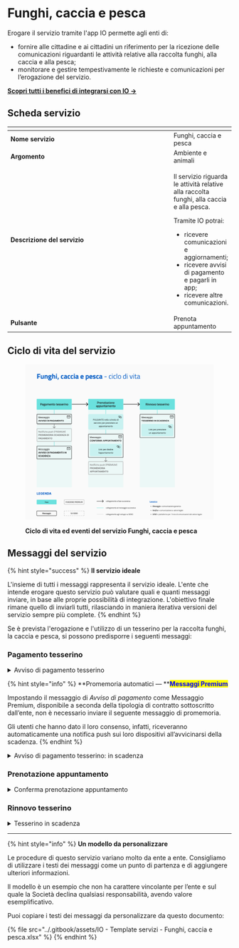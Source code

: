 # Funghi, caccia e pesca

Erogare il servizio tramite l'app IO permette agli enti di:

* fornire alle cittadine e ai cittadini un riferimento per la ricezione delle comunicazioni riguardanti le attività relative alla raccolta funghi, alla caccia e alla pesca;
* monitorare e gestire tempestivamente le richieste e comunicazioni per l’erogazione del servizio.

[**Scopri tutti i benefici di integrarsi con IO →** ](https://docs.pagopa.it/manuale-servizi/lapp-io/cose-io-e-qual-e-il-suo-obiettivo#perche-un-ente-dovrebbe-integrarsi-con-io)

## Scheda servizio <a href="#scheda-servizio" id="scheda-servizio"></a>

<table data-header-hidden><thead><tr><th width="373"></th><th></th></tr></thead><tbody><tr><td><strong>Nome servizio</strong></td><td>Funghi, caccia e pesca</td></tr><tr><td><strong>Argomento</strong></td><td>Ambiente e animali</td></tr><tr><td><strong>Descrizione del servizio</strong></td><td><p>Il servizio riguarda le attività relative alla raccolta funghi, alla caccia e alla pesca.</p><p></p><p>Tramite IO potrai:</p><ul><li>ricevere comunicazioni e aggiornamenti;</li><li>ricevere avvisi di pagamento e pagarli in app;</li><li>ricevere altre comunicazioni.</li></ul></td></tr><tr><td><strong>Pulsante</strong></td><td>Prenota appuntamento</td></tr></tbody></table>

## Ciclo di vita del servizio

<figure><img src="../.gitbook/assets/image (6) (1).png" alt=""><figcaption><p><strong>Ciclo di vita ed eventi del servizio Funghi, caccia e pesca</strong></p></figcaption></figure>

## Messaggi del servizio

{% hint style="success" %}
**Il servizio ideale**

L'insieme di tutti i messaggi rappresenta il servizio ideale. L'ente che intende erogare questo servizio può valutare quali e quanti messaggi inviare, in base alle proprie possibilità di integrazione. L'obiettivo finale rimane quello di inviarli tutti, rilasciando in maniera iterativa versioni del servizio sempre più complete.
{% endhint %}

Se è prevista l'erogazione e l'utilizzo di un tesserino per la raccolta funghi, la caccia e pesca, si possono predisporre i seguenti messaggi:&#x20;

### Pagamento tesserino

<details>

<summary>Avviso di pagamento tesserino</summary>

:sparkles:<mark style="color:blue;">**Messaggio Premium**</mark> — Se hai un contratto Premium, ti consigliamo di configurare questo messaggio con promemoria Premium: i destinatari verranno avvisati dell‘avvicinarsi della scadenza tramite notifica push.

***

**🖋 Titolo del messaggio:** Hai un nuovo avviso di pagamento

🗒 **Testo del messaggio**:&#x20;

C'è un avviso da pagare intestato a \<nome> \<cognome> e relativo a \<causale>.

Devi pagare: <00,00> €

Entro il: \<gg/mm/aaaa>

Puoi pagare direttamente in app premendo “Vedi Avviso”, oppure tramite tutti i canali di pagamento della piattaforma pagoPA e le altre modalità di pagamento offerte dell'ente creditore.

Se hai già provveduto a pagare l'avviso ignora questo messaggio.

Per maggiori informazioni o per richiedere assistenza, contattaci tramite i canali che trovi nella scheda servizio.

In fase di pagamento, se previsto dall'ente, l'importo riportato nel messaggio potrebbe subire variazioni.

**🪄 Pulsante**: Vedi Avviso

***

**Destinatari**: I cittadini che hanno richiesto il tesserino per la raccolta funghi, caccia o pesca.

**Quando inviarlo**: Quando è necessario effettuare il pagamento.

**User story**: Come cittadino voglio ricevere una comunicazione quando è possibile effettuare il pagamento.

</details>

{% hint style="info" %}
**Promemoria automatici — **<mark style="color:blue;">**Messaggi Premium**</mark>

Impostando il messaggio di _Avviso di pagamento_ come Messaggio Premium, disponibile a seconda della tipologia di contratto sottoscritto dall’ente, non è necessario inviare il seguente messaggio di promemoria.

Gli utenti che hanno dato il loro consenso, infatti, riceveranno automaticamente una notifica push sui loro dispositivi all’avvicinarsi della scadenza.
{% endhint %}

<details>

<summary>Avviso di pagamento tesserino: in scadenza</summary>

**🖋  Titolo del messaggio:** Hai un pagamento in scadenza

🗒 **Testo del messaggio:**

Il tuo pagamento per \<causale> sta per scadere.

Se hai già provveduto a pagare l'avviso ignora questo messaggio.

**🪄 Pulsante:** Vedi Avviso

***

**Destinatari:** I cittadini che hanno richiesto il tesserino per la raccolta funghi, caccia o pesca.

**Quando inviarlo:** Quando il pagamento è prossimo alla scadenza.

**User story:** Come cittadino voglio ricevere un promemoria per i pagamenti in scadenza.

</details>

### Prenotazione appuntamento

<details>

<summary>Conferma prenotazione appuntamento</summary>

:sparkles:<mark style="color:blue;">**Messaggio Premium**</mark> — Se hai un contratto Premium, ti consigliamo di configurare questo messaggio con promemoria Premium: i destinatari verranno avvisati dell‘avvicinarsi dell'appuntamento tramite notifica push.&#x20;

***

**🖋  Titolo del messaggio:** Il tuo appuntamento

🗒 **Testo del messaggio:**

Hai prenotato un appuntamento per il ritiro del tuo tesserino \<tipo tesserino>.

**Dove**: \<indirizzo>

**Quando**: il \<gg/mm/aaaa> alle \<hh:mm>

Per ulteriori informazioni, \[visita questo sito]\(URL).

**🪄  Pulsante:** Disdici appuntamento&#x20;

***

**Destinatari:** I cittadini che hanno fatto domanda per tesserino funghi, caccia o pesca.

**Quando inviarlo:** Quando la tessera è pronta per il ritiro.

**User story:** Come cittadino voglio ricevere comunicazione quando la tessera da me richiesta è pronta per il ritiro.

</details>

### Rinnovo tesserino

<details>

<summary>Tesserino in scadenza</summary>

**🖋 Titolo del messaggio:** Il tuo tesserino sta per scadere

🗒 **Testo del messaggio:**

Il tuo tesserino \<tipo tesserino> sta per scadere.

Per il rinnovo, dovrai prendere appuntamento presso \<sportello>.

Per prenotare il tuo appuntamento, \[visita questo sito]\(URL).

**🪄  Pulsante:** Prenota appuntamento&#x20;

***

**Destinatari:** I cittadini che con prossima scadenza del tesserino.

**Quando inviarlo:** Quando il tesserino è prossimo alla scadenza.

**User story:** Come utente voglio ricevere comunicazione circa la scadenza dei miei tesserini.

</details>

***

{% hint style="info" %}
**Un modello da personalizzare**

Le procedure di questo servizio variano molto da ente a ente. Consigliamo di utilizzare i testi dei messaggi come un punto di partenza e di aggiungere ulteriori informazioni.&#x20;

Il modello è un esempio che non ha carattere vincolante per l’ente e sul quale la Società declina qualsiasi responsabilità, avendo valore esemplificativo.

Puoi copiare i testi dei messaggi da personalizzare da questo documento:

{% file src="../.gitbook/assets/IO - Template servizi - Funghi, caccia e pesca.xlsx" %}
{% endhint %}
